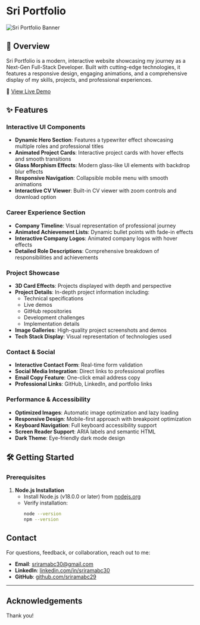 # Sri Portfolio

![Sri Portfolio Banner](https://hebbkx1anhila5yf.public.blob.vercel-storage.com/image-2tTVWUcBZQq89YFoHPXHdprJnp2dxu.png)

## 🌟 Overview

Sri Portfolio is a modern, interactive website showcasing my journey as a Next-Gen Full-Stack Developer. Built with cutting-edge technologies, it features a responsive design, engaging animations, and a comprehensive display of my skills, projects, and professional experiences.

🔗 [View Live Demo](https://sriportfolio.xyz)

## ✨ Features

### Interactive UI Components
- **Dynamic Hero Section**: Features a typewriter effect showcasing multiple roles and professional titles
- **Animated Project Cards**: Interactive project cards with hover effects and smooth transitions
- **Glass Morphism Effects**: Modern glass-like UI elements with backdrop blur effects
- **Responsive Navigation**: Collapsible mobile menu with smooth animations
- **Interactive CV Viewer**: Built-in CV viewer with zoom controls and download option

### Career Experience Section
- **Company Timeline**: Visual representation of professional journey
- **Animated Achievement Lists**: Dynamic bullet points with fade-in effects
- **Interactive Company Logos**: Animated company logos with hover effects
- **Detailed Role Descriptions**: Comprehensive breakdown of responsibilities and achievements

### Project Showcase
- **3D Card Effects**: Projects displayed with depth and perspective
- **Project Details**: In-depth project information including:
  - Technical specifications
  - Live demos
  - GitHub repositories
  - Development challenges
  - Implementation details
- **Image Galleries**: High-quality project screenshots and demos
- **Tech Stack Display**: Visual representation of technologies used

### Contact & Social
- **Interactive Contact Form**: Real-time form validation
- **Social Media Integration**: Direct links to professional profiles
- **Email Copy Feature**: One-click email address copy
- **Professional Links**: GitHub, LinkedIn, and portfolio links

### Performance & Accessibility
- **Optimized Images**: Automatic image optimization and lazy loading
- **Responsive Design**: Mobile-first approach with breakpoint optimization
- **Keyboard Navigation**: Full keyboard accessibility support
- **Screen Reader Support**: ARIA labels and semantic HTML
- **Dark Theme**: Eye-friendly dark mode design

## 🛠️ Getting Started

### Prerequisites

1. **Node.js Installation**
   - Install Node.js (v18.0.0 or later) from [nodejs.org](https://nodejs.org)
   - Verify installation:
     ```bash
     node --version
     npm --version

## **Contact**
For questions, feedback, or collaboration, reach out to me:

- **Email**: [sriramabc30@gmail.com](mailto:sriramabc30@gmail.com)
- **LinkedIn**: [linkedin.com/in/sriramabc30](https://www.linkedin.com/in/sriramabc30/)
- **GitHub**: [github.com/sriramabc29](https://github.com/sriramabc29)

---

## **Acknowledgements**
Thank you!
